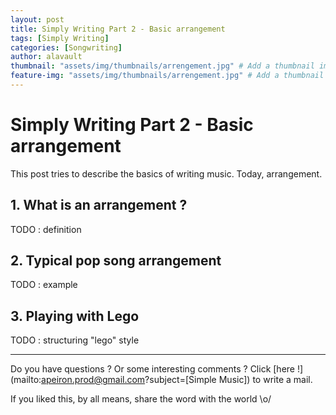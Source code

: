 ```yaml
---
layout: post
title: Simply Writing Part 2 - Basic arrangement
tags: [Simply Writing]
categories: [Songwriting]
author: alavault
thumbnail: "assets/img/thumbnails/arrengement.jpg" # Add a thumbnail image on blog view
feature-img: "assets/img/thumbnails/arrengement.jpg" # Add a thumbnail image on blog view
---
```


# Simply Writing Part 2 - Basic arrangement

This post tries to describe the basics of writing music. Today, arrangement.

## 1. What is an arrangement ?

TODO : definition

## 2. Typical pop song arrangement

TODO : example

## 3. Playing with Lego

TODO : structuring "lego" style

---

Do you have questions ? Or some interesting comments ? Click [here !](mailto:apeiron.prod@gmail.com?subject=[Simple Music]) to write a mail.

If you liked this, by all means, share the word with the world \o/
